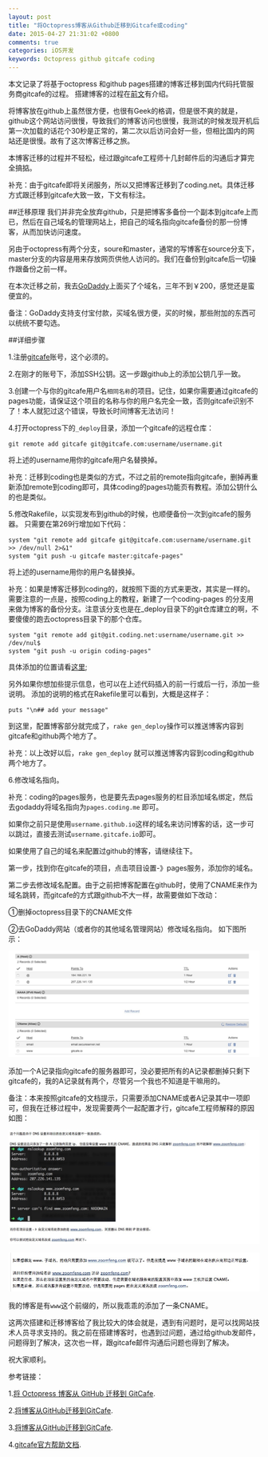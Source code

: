 ```yaml
---
layout: post
title: "将Octopress博客从Github迁移到Gitcafe或coding"
date: 2015-04-27 21:31:02 +0800
comments: true
categories: iOS开发
keywords: Octopress github gitcafe coding
---
```


本文记录了将基于octopress 和github pages搭建的博客迁移到国内代码托管服务商gitcafe的过程。
搭建博客的过程在[前文](http://www.zoomfeng.com/blog/ji-yuOctopressda-jian-bo-ke.html)有介绍。

将博客放在github上虽然很方便，也很有Geek的格调，但是很不爽的就是，github这个网站访问很慢，导致我们的博客访问也很慢，我测试的时候发现开机后第一次加载的话花个30秒是正常的，第二次以后访问会好一些，但相比国内的网站还是很慢。故有了这次博客迁移之旅。

本博客迁移的过程并不轻松，经过跟gitcafe工程师十几封邮件后的沟通后才算完全搞掂。

补充：由于gitcafe即将关闭服务，所以又把博客迁移到了coding.net。具体迁移方式跟迁移到gitcafe大致一致，下文有标注。

<!--more-->

##迁移原理
我们并非完全放弃github，只是把博客多备份一个副本到gitcafe上而已，然后在自己域名的管理网站上，把自己的域名指向gitcafe备份的那一份博客，从而加快访问速度。

另由于octopress有两个分支，soure和master，通常的写博客在source分支下，master分支的内容是用来存放网页供他人访问的。我们在备份到gitcafe后一切操作跟备份之前一样。

在本次迁移之前，我去[GoDaddy](www.godaddy.com)上面买了个域名，三年不到￥200，感觉还是蛮便宜的。

备注：GoDaddy支持支付宝付款，买域名很方便，买的时候，那些附加的东西可以统统不要勾选。

##详细步骤

1.注册[gitcafe](www.gitcafe.com)账号，这个必须的。

2.在刚才的账号下，添加SSH公钥。这一步跟github上的添加公钥几乎一致。

3.创建一个与你的gitcafe用户名```相同名称```的项目。记住，如果你需要通过gitcafe的pages功能，请保证这个项目的名称与你的用户名完全一致，否则gitcafe识别不了！本人就犯过这个错误，导致长时间博客无法访问！

4.打开octopress下的```_deploy```目录，添加一个gitcafe的远程仓库：

```
git remote add gitcafe git@gitcafe.com:username/username.git
```

将上述的username用你的gitcafe用户名替换掉。

补充：迁移到coding也是类似的方式，不过之前的remote指向gitcafe，删掉再重新添加remote到coding即可，具体coding的pages功能页有教程。添加公钥什么的也是类似。

5.修改Rakefile，以实现发布到github的时候，也顺便备份一次到gitcafe的服务器。
只需要在第269行增加如下代码：

```
system "git remote add gitcafe git@gitcafe.com:username/username.git >> /dev/null 2>&1"
system "git push -u gitcafe master:gitcafe-pages"
```
将上述的username用你的用户名替换掉。

补充：如果是博客迁移到coding的，就按照下面的方式来更改，其实是一样的。需要注意的一点是，按照coding上的教程，新建了一个coding-pages 的分支用来做为博客的备份分支。注意该分支也是在_deploy目录下的git仓库建立的啊，不要傻傻的跑去octopress目录下的那个仓库。

```
system "git remote add git@git.coding.net:username/username.git >> /dev/nul$
system "git push -u origin coding-pages"
```



具体添加的位置请看[这里](http://blog.devtang.com/blog/2014/06/02/use-gitcafe-to-host-blog/);

另外如果你想加些提示信息，也可以在上述代码插入的前一行或后一行，添加一些说明。
添加的说明的格式在Rakefile里可以看到，大概是这样子：

```
puts "\n## add your message"
```

到这里，配置博客部分就完成了，`rake gen_deploy`操作可以推送博客内容到gitcafe和github两个地方了。

补充：以上改好以后，`rake gen_deploy` 就可以推送博客内容到coding和github两个地方了。

6.修改域名指向。

补充：coding的pages服务，也是要先去pages服务的栏目添加域名绑定，然后去godaddy将域名指向为`pages.coding.me` 即可。

如果你之前只是使用`username.github.io`这样的域名来访问博客的话，这一步可以跳过，直接去测试`username.gitcafe.io`即可。

如果使用了自己的域名来配置过github的博客，请继续往下。

第一步，找到你在gitcafe的项目，点击项目设置-》pages服务，添加你的域名。

第二步去修改域名配置。由于之前把博客配置在github时，使用了CNAME来作为域名跳转，而gitcafe的方式跟github不大一样，故需要做如下改动：

①删掉octopress目录下的CNAME文件

②去GoDaddy网站（或者你的其他域名管理网站）修改域名指向。
如下图所示：

![](/images/2015/04/27/01.png)

添加一个A记录指向gitcafe的服务器即可，没必要把所有的A记录都删掉只剩下gitcafe的，我的A记录就有两个，尽管另一个我也不知道是干嘛用的。

备注：本来按照gitcafe的文档提示，只需要添加CNAME或者A记录其中一项即可，但我在迁移过程中，发现需要两个一起配置才行，gitcafe工程师解释的原因如图：

![](/images/2015/04/27/03.png)


![](/images/2015/04/27/02.png)

我的博客是有`www`这个前缀的，所以我乖乖的添加了一条CNAME。

这两次搭建和迁移博客给了我比较大的体会就是，遇到有问题时，是可以找网站技术人员寻求支持的。我之前在搭建博客时，也遇到过问题，通过给github发邮件，问题得到了解决，这次也一样，跟gitcafe邮件沟通后问题也得到了解决。

祝大家顺利。


参考链接：

1.[将 Octopress 博客从 GitHub 迁移到 GitCafe](http://blog.leichunfeng.com/blog/2014/11/15/migrate-octopress-blog-from-github-to-gitcafe/).

2.[将博客从GitHub迁移到GitCafe](http://git.devzeng.com/blog/change-blog-host-to-gitcafe.html).

3.[将博客从GitHub迁移到GitCafe](http://blog.devtang.com/blog/2014/06/02/use-gitcafe-to-host-blog/).

4.[gitcafe官方帮助文档](https://gitcafe.com/GitCafe/Help/wiki/Pages-%E7%9B%B8%E5%85%B3%E5%B8%AE%E5%8A%A9#wiki).